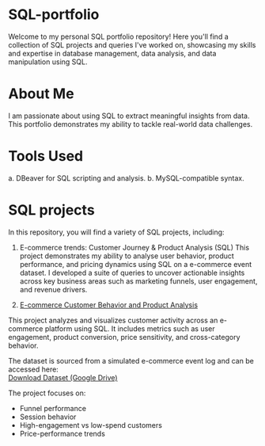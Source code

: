 # SQL-portfolio
Welcome to my personal SQL portfolio repository! Here you'll find a collection of SQL projects and queries I've worked on, showcasing my skills and expertise in database management, data analysis, and data manipulation using SQL.

# About Me
I am passionate about using SQL to extract meaningful insights from data. This portfolio demonstrates my ability to tackle real-world data challenges. 

# Tools Used
a. DBeaver for SQL scripting and analysis.
b. MySQL-compatible syntax.

# SQL projects
In this repository, you will find a variety of SQL projects, including:
1. E-commerce trends: Customer Journey & Product Analysis (SQL)
This project demonstrates my ability to analyse user behavior, product performance, and pricing dynamics using SQL on a e-commerce event dataset. I developed a suite of queries to uncover actionable insights across key business areas such as marketing funnels, user engagement, and revenue drivers.

1. [E-commerce Customer Behavior and Product Analysis](https://github.com/reginaneo97/SQL-portfolio/blob/main/Project%201_ecommerce_analysis.sql)

This project analyzes and visualizes customer activity across an e-commerce platform using SQL. It includes metrics such as user engagement, product conversion, price sensitivity, and cross-category behavior.

The dataset is sourced from a simulated e-commerce event log and can be accessed here:  
[Download Dataset (Google Drive)](https://drive.google.com/drive/folders/16nC6ajwSZ_VJlIxngnYhAeWbEzgyzYq8?usp=sharing)

The project focuses on:
- Funnel performance
- Session behavior
- High-engagement vs low-spend customers
- Price-performance trends

